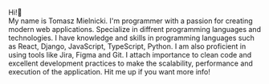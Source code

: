 Hi!👋<br />
My name is Tomasz Mielnicki. I'm programmer with a passion for creating modern web applications. Specialize in diffrent programming languages and technologies. I have knowledge and skills in programming languages such as React, Django, JavaScript, TypeScript, Python. I am also proficient in using tools like Jira, Figma and Git. I attach importance to clean code and excellent development practices to make the scalability, performance and execution of the application.
Hit me up if you want more info!
